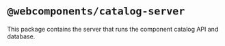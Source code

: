 # `@webcomponents/catalog-server`

This package contains the server that runs the component catalog API and database.
